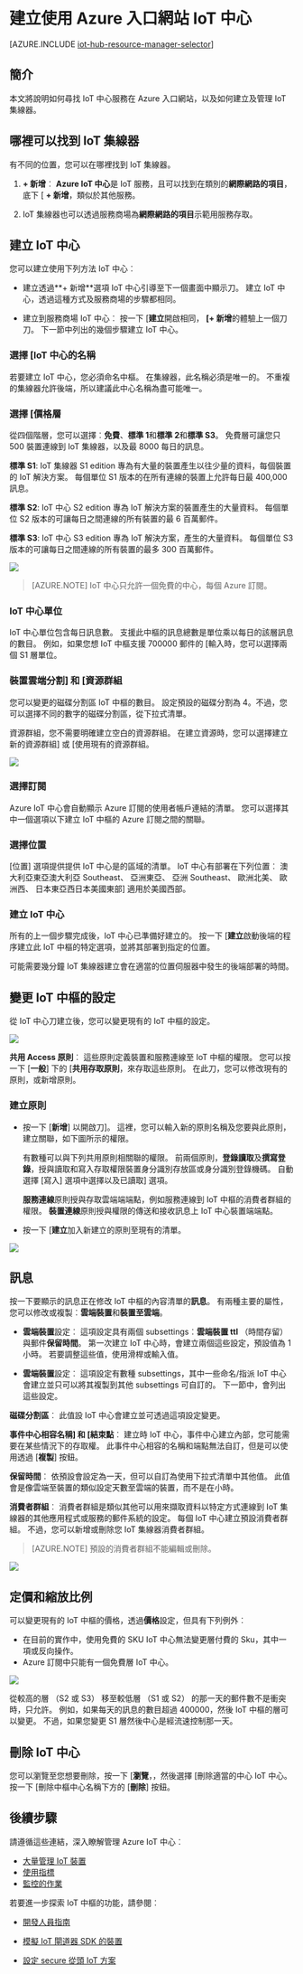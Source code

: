 <properties
     pageTitle="若要建立 IoT 中心使用 Azure 入口網站 |Microsoft Azure"
     description="概略瞭解如何建立及管理 Azure IoT 集線器透過 Azure 入口網站"
     services="iot-hub"
     documentationCenter=""
     authors="dominicbetts"
     manager="timlt"
     editor=""/>

<tags
     ms.service="iot-hub"
     ms.devlang="na"
     ms.topic="article"
     ms.tgt_pltfrm="na"
     ms.workload="na"
     ms.date="09/30/2016"
     ms.author="dobett"/>

# <a name="create-an-iot-hub-using-the-azure-portal"></a>建立使用 Azure 入口網站 IoT 中心

[AZURE.INCLUDE [iot-hub-resource-manager-selector](../../includes/iot-hub-resource-manager-selector.md)]


## <a name="introduction"></a>簡介

本文將說明如何尋找 IoT 中心服務在 Azure 入口網站，以及如何建立及管理 IoT 集線器。

## <a name="where-to-find-iot-hubs"></a>哪裡可以找到 IoT 集線器

有不同的位置，您可以在哪裡找到 IoT 集線器。

1. **+ 新增**︰ **Azure IoT 中心**是 IoT 服務，且可以找到在類別的**網際網路的項目**，底下 [ **+ 新增**，類似於其他服務。

2. IoT 集線器也可以透過服務商場為**網際網路的項目**示範用服務存取。

## <a name="create-an-iot-hub"></a>建立 IoT 中心

您可以建立使用下列方法 IoT 中心︰

- 建立透過**+ 新增**選項 IoT 中心引導至下一個畫面中顯示刀。 建立 IoT 中心，透過這種方式及服務商場的步驟都相同。

- 建立到服務商場 IoT 中心︰ 按一下 [**建立**開啟相同， **[+ 新增**的體驗上一個刀刀。 下一節中列出的幾個步驟建立 IoT 中心。

### <a name="choose-the-name-of-the-iot-hub"></a>選擇 [IoT 中心的名稱

若要建立 IoT 中心，您必須命名中樞。 在集線器，此名稱必須是唯一的。 不重複的集線器允許後端，所以建議此中心名稱為盡可能唯一。

### <a name="choose-the-pricing-tier"></a>選擇 [價格層

從四個階層，您可以選擇︰**免費**、**標準 1**和**標準 2**和**標準 S3**。 免費層可讓您只 500 裝置連線到 IoT 集線器，以及最 8000 每日的訊息。

**標準 S1**: IoT 集線器 S1 edition 專為有大量的裝置產生以往少量的資料，每個裝置的 IoT 解決方案。 每個單位 S1 版本的在所有連線的裝置上允許每日最 400,000 訊息。

**標準 S2**: IoT 中心 S2 edition 專為 IoT 解決方案的裝置產生的大量資料。 每個單位 S2 版本的可讓每日之間連線的所有裝置的最 6 百萬郵件。

**標準 S3**: IoT 中心 S3 edition 專為 IoT 解決方案，產生的大量資料。 每個單位 S3 版本的可讓每日之間連線的所有裝置的最多 300 百萬郵件。

![][4]

> [AZURE.NOTE] IoT 中心只允許一個免費的中心，每個 Azure 訂閱。

### <a name="iot-hub-units"></a>IoT 中心單位

IoT 中心單位包含每日訊息數。 支援此中樞的訊息總數是單位乘以每日的該層訊息的數目。 例如，如果您想 IoT 中樞支援 700000 郵件的 [輸入時，您可以選擇兩個 S1 層單位。

### <a name="device-to-cloud-partitions-and-resource-group"></a>裝置雲端分割] 和 [資源群組

您可以變更的磁碟分割區 IoT 中樞的數目。 設定預設的磁碟分割為 4。不過，您可以選擇不同的數字的磁碟分割區，從下拉式清單。

資源群組，您不需要明確建立空白的資源群組。 在建立資源時，您可以選擇建立新的資源群組] 或 [使用現有的資源群組。

![][5]

### <a name="choose-subscriptions"></a>選擇訂閱

Azure IoT 中心會自動顯示 Azure 訂閱的使用者帳戶連結的清單。 您可以選擇其中一個選項以下建立 IoT 中樞的 Azure 訂閱之間的關聯。

### <a name="choose-the-location"></a>選擇位置

[位置] 選項提供提供 IoT 中心是的區域的清單。 IoT 中心有部署在下列位置︰ 澳大利亞東亞澳大利亞 Southeast、 亞洲東亞、 亞洲 Southeast、 歐洲北美、 歐洲西、 日本東亞西日本美國東部] 適用於美國西部。

### <a name="create-the-iot-hub"></a>建立 IoT 中心

所有的上一個步驟完成後，IoT 中心已準備好建立的。 按一下 [**建立**啟動後端的程序建立此 IoT 中樞的特定選項，並將其部署到指定的位置。

可能需要幾分鐘 IoT 集線器建立會在適當的位置伺服器中發生的後端部署的時間。

## <a name="change-the-settings-of-the-iot-hub"></a>變更 IoT 中樞的設定

從 IoT 中心刀建立後，您可以變更現有的 IoT 中樞的設定。

![][8]

**共用 Access 原則**︰ 這些原則定義裝置和服務連線至 IoT 中樞的權限。 您可以按一下 [**一般**] 下的 [**共用存取原則**，來存取這些原則。 在此刀，您可以修改現有的原則，或新增原則。

### <a name="create-a-policy"></a>建立原則

- 按一下 [**新增**] 以開啟刀]。 這裡，您可以輸入新的原則名稱及您要與此原則，建立關聯，如下圖所示的權限。

    有數種可以與下列共用原則相關聯的權限。 前兩個原則，**登錄讀取**及**撰寫登錄**，授與讀取和寫入存取權限裝置身分識別存放區或身分識別登錄機碼。 自動選擇 [寫入] 選項中選擇以及已讀取] 選項。

    **服務連線**原則授與存取雲端端端點，例如服務連線到 IoT 中樞的消費者群組的權限。 **裝置連線**原則授與權限的傳送和接收訊息上 IoT 中心裝置端端點。

- 按一下 [**建立**加入新建立的原則至現有的清單。

![][10]

## <a name="messaging"></a>訊息

按一下要顯示的訊息正在修改 IoT 中樞的內容清單的**訊息**。 有兩種主要的屬性，您可以修改或複製︰**雲端裝置**和**裝置至雲端**。

- **雲端裝置**設定︰ 這項設定具有兩個 subsettings︰**雲端裝置 ttl** （時間存留） 與郵件**保留時間**。 第一次建立 IoT 中心時，會建立兩個這些設定，預設值為 1 小時。 若要調整這些值，使用滑桿或輸入值。

- **雲端裝置**設定︰ 這項設定有數種 subsettings，其中一些命名/指派 IoT 中心會建立並只可以將其複製到其他 subsettings 可自訂的。 下一節中，會列出這些設定。

**磁碟分割區**︰ 此值設 IoT 中心會建立並可透過這項設定變更。

**事件中心相容名稱] 和 [結束點**︰ 建立時 IoT 中心，事件中心建立內部，您可能需要在某些情況下的存取權。 此事件中心相容的名稱和端點無法自訂，但是可以使用透過 [**複製**] 按鈕。

**保留時間**︰ 依預設會設定為一天，但可以自訂為使用下拉式清單中其他值。 此值會是像雲端至裝置的類似設定天數至雲端的裝置，而不是在小時。

**消費者群組**︰ 消費者群組是類似其他可以用來擷取資料以特定方式連線到 IoT 集線器的其他應用程式或服務的郵件系統的設定。 每個 IoT 中心建立預設消費者群組。 不過，您可以新增或刪除您 IoT 集線器消費者群組。

> [AZURE.NOTE] 預設的消費者群組不能編輯或刪除。

![][11]

## <a name="pricing-and-scale"></a>定價和縮放比例

可以變更現有的 IoT 中樞的價格，透過**價格**設定，但具有下列例外︰

- 在目前的實作中，使用免費的 SKU IoT 中心無法變更層付費的 Sku，其中一項或反向操作。
- Azure 訂閱中只能有一個免費層 IoT 中心。

![][12]

從較高的層 （S2 或 S3） 移至較低層 （S1 或 S2） 的那一天的郵件數不是衝突時，只允許。 例如，如果每天的訊息的數目超過 400000，然後 IoT 中樞的層可以變更。 不過，如果您變更 S1 層然後中心是經流速控制那一天。

## <a name="delete-the-iot-hub"></a>刪除 IoT 中心

您可以瀏覽至您想要刪除，按一下 [**瀏覽**，，然後選擇 [刪除適當的中心 IoT 中心。 按一下 [刪除中樞中心名稱下方的 [**刪除**] 按鈕。

## <a name="next-steps"></a>後續步驟

請遵循這些連結，深入瞭解管理 Azure IoT 中心︰

- [大量管理 IoT 裝置][lnk-bulk]
- [使用指標][lnk-metrics]
- [監控的作業][lnk-monitor]

若要進一步探索 IoT 中樞的功能，請參閱︰

- [開發人員指南][lnk-devguide]
- [模擬 IoT 閘道器 SDK 的裝置][lnk-gateway]
- [設定 secure 從頭 IoT 方案][lnk-securing]


  [4]: ./media/iot-hub-create-through-portal/create-iothub.png
  [5]: ./media/iot-hub-create-through-portal/location1.png
  [8]: ./media/iot-hub-create-through-portal/portal-settings.png
  [10]: ./media/iot-hub-create-through-portal/shared-access-policies.png
  [11]: ./media/iot-hub-create-through-portal/messaging-settings.png
  [12]: ./media/iot-hub-create-through-portal/pricing-error.png

[lnk-bulk]: iot-hub-bulk-identity-mgmt.md
[lnk-metrics]: iot-hub-metrics.md
[lnk-monitor]: iot-hub-operations-monitoring.md

[lnk-devguide]: iot-hub-devguide.md
[lnk-gateway]: iot-hub-linux-gateway-sdk-simulated-device.md
[lnk-securing]: iot-hub-security-ground-up.md